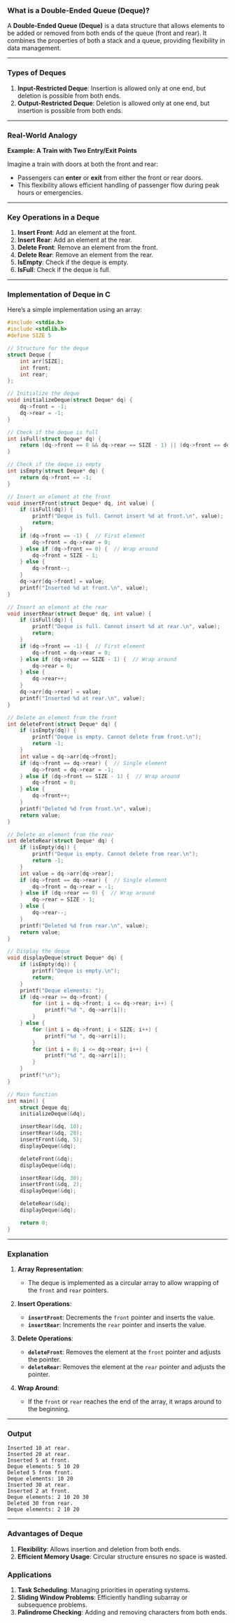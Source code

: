 ### **What is a Double-Ended Queue (Deque)?**

A **Double-Ended Queue (Deque)** is a data structure that allows elements to be added or removed from both ends of the queue (front and rear). It combines the properties of both a stack and a queue, providing flexibility in data management.

---

### **Types of Deques**
1. **Input-Restricted Deque**: Insertion is allowed only at one end, but deletion is possible from both ends.
2. **Output-Restricted Deque**: Deletion is allowed only at one end, but insertion is possible from both ends.

---

### **Real-World Analogy**
**Example: A Train with Two Entry/Exit Points**

Imagine a train with doors at both the front and rear:
- Passengers can **enter** or **exit** from either the front or rear doors.
- This flexibility allows efficient handling of passenger flow during peak hours or emergencies.

---

### **Key Operations in a Deque**
1. **Insert Front**: Add an element at the front.
2. **Insert Rear**: Add an element at the rear.
3. **Delete Front**: Remove an element from the front.
4. **Delete Rear**: Remove an element from the rear.
5. **IsEmpty**: Check if the deque is empty.
6. **IsFull**: Check if the deque is full.

---

### **Implementation of Deque in C**

Here’s a simple implementation using an array:

```c
#include <stdio.h>
#include <stdlib.h>
#define SIZE 5

// Structure for the deque
struct Deque {
    int arr[SIZE];
    int front;
    int rear;
};

// Initialize the deque
void initializeDeque(struct Deque* dq) {
    dq->front = -1;
    dq->rear = -1;
}

// Check if the deque is full
int isFull(struct Deque* dq) {
    return (dq->front == 0 && dq->rear == SIZE - 1) || (dq->front == dq->rear + 1);
}

// Check if the deque is empty
int isEmpty(struct Deque* dq) {
    return dq->front == -1;
}

// Insert an element at the front
void insertFront(struct Deque* dq, int value) {
    if (isFull(dq)) {
        printf("Deque is full. Cannot insert %d at front.\n", value);
        return;
    }
    if (dq->front == -1) {  // First element
        dq->front = dq->rear = 0;
    } else if (dq->front == 0) {  // Wrap around
        dq->front = SIZE - 1;
    } else {
        dq->front--;
    }
    dq->arr[dq->front] = value;
    printf("Inserted %d at front.\n", value);
}

// Insert an element at the rear
void insertRear(struct Deque* dq, int value) {
    if (isFull(dq)) {
        printf("Deque is full. Cannot insert %d at rear.\n", value);
        return;
    }
    if (dq->front == -1) {  // First element
        dq->front = dq->rear = 0;
    } else if (dq->rear == SIZE - 1) {  // Wrap around
        dq->rear = 0;
    } else {
        dq->rear++;
    }
    dq->arr[dq->rear] = value;
    printf("Inserted %d at rear.\n", value);
}

// Delete an element from the front
int deleteFront(struct Deque* dq) {
    if (isEmpty(dq)) {
        printf("Deque is empty. Cannot delete from front.\n");
        return -1;
    }
    int value = dq->arr[dq->front];
    if (dq->front == dq->rear) {  // Single element
        dq->front = dq->rear = -1;
    } else if (dq->front == SIZE - 1) {  // Wrap around
        dq->front = 0;
    } else {
        dq->front++;
    }
    printf("Deleted %d from front.\n", value);
    return value;
}

// Delete an element from the rear
int deleteRear(struct Deque* dq) {
    if (isEmpty(dq)) {
        printf("Deque is empty. Cannot delete from rear.\n");
        return -1;
    }
    int value = dq->arr[dq->rear];
    if (dq->front == dq->rear) {  // Single element
        dq->front = dq->rear = -1;
    } else if (dq->rear == 0) {  // Wrap around
        dq->rear = SIZE - 1;
    } else {
        dq->rear--;
    }
    printf("Deleted %d from rear.\n", value);
    return value;
}

// Display the deque
void displayDeque(struct Deque* dq) {
    if (isEmpty(dq)) {
        printf("Deque is empty.\n");
        return;
    }
    printf("Deque elements: ");
    if (dq->rear >= dq->front) {
        for (int i = dq->front; i <= dq->rear; i++) {
            printf("%d ", dq->arr[i]);
        }
    } else {
        for (int i = dq->front; i < SIZE; i++) {
            printf("%d ", dq->arr[i]);
        }
        for (int i = 0; i <= dq->rear; i++) {
            printf("%d ", dq->arr[i]);
        }
    }
    printf("\n");
}

// Main function
int main() {
    struct Deque dq;
    initializeDeque(&dq);

    insertRear(&dq, 10);
    insertRear(&dq, 20);
    insertFront(&dq, 5);
    displayDeque(&dq);

    deleteFront(&dq);
    displayDeque(&dq);

    insertRear(&dq, 30);
    insertFront(&dq, 2);
    displayDeque(&dq);

    deleteRear(&dq);
    displayDeque(&dq);

    return 0;
}
```

---

### **Explanation**

1. **Array Representation**:
   - The deque is implemented as a circular array to allow wrapping of the `front` and `rear` pointers.

2. **Insert Operations**:
   - **`insertFront`**: Decrements the `front` pointer and inserts the value.
   - **`insertRear`**: Increments the `rear` pointer and inserts the value.

3. **Delete Operations**:
   - **`deleteFront`**: Removes the element at the `front` pointer and adjusts the pointer.
   - **`deleteRear`**: Removes the element at the `rear` pointer and adjusts the pointer.

4. **Wrap Around**:
   - If the `front` or `rear` reaches the end of the array, it wraps around to the beginning.

---

### **Output**

```
Inserted 10 at rear.
Inserted 20 at rear.
Inserted 5 at front.
Deque elements: 5 10 20
Deleted 5 from front.
Deque elements: 10 20
Inserted 30 at rear.
Inserted 2 at front.
Deque elements: 2 10 20 30
Deleted 30 from rear.
Deque elements: 2 10 20
```

---

### **Advantages of Deque**
1. **Flexibility**: Allows insertion and deletion from both ends.
2. **Efficient Memory Usage**: Circular structure ensures no space is wasted.

### **Applications**
1. **Task Scheduling**: Managing priorities in operating systems.
2. **Sliding Window Problems**: Efficiently handling subarray or subsequence problems.
3. **Palindrome Checking**: Adding and removing characters from both ends. 
